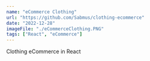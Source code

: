 ```yaml
---
name: "eCommerce Clothing"
url: "https://github.com/Sabmus/clothing-ecommerce"
date: "2022-12-28"
imageFile: "./eCommerceClothing.PNG"
tags: ["React", "eCommerce"]
---
```


Clothing eCommerce in React
